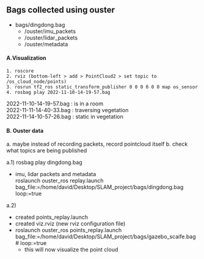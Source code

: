 <!-- NOV 22 18:44 | Working on bag visualization-->
## Bags collected using ouster
- bags/dingdong.bag
    - /ouster/imu_packets
    - /ouster/lidar_packets
    - /ouster/metadata 

#### A.Visualization

```
1. roscore
2. rviz (bottom-left > add > PointCloud2 > set topic to /os_cloud_node/points)
3. rosrun tf2_ros static_transform_publisher 0 0 0 0 0 0 map os_sensor
4. rosbag play 2022-11-10-14-19-57.bag
```

2022-11-10-14-19-57.bag : is in a room<br>
2022-11-11-14-40-33.bag : traversing vegetation<br>
2022-11-14-10-57-26.bag : static in vegetation

#### B. Ouster data
a. maybe instead of recording packets, record pointcloud itself
b. check what topics are being published

a.1)
rosbag play dingdong.bag 
- imu, lidar packets and metadata<br>
roslaunch ouster_ros replay.launch bag_file:=/home/david/Desktop/SLAM_project/bags/dingdong.bag loop:=true

a.2)
- created points_replay.launch
- created viz.rviz (new rviz configuration file)
- roslaunch ouster_ros points_replay.launch bag_file:=/home/david/Desktop/SLAM_project/bags/gazebo_scaife.bag # loop:=true
    - this will now visualize the point cloud
